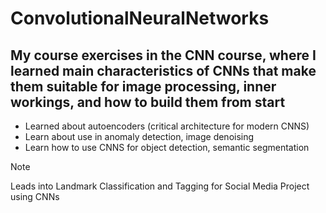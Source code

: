 # ConvolutionalNeuralNetworks
## My course exercises in the CNN course, where I learned main characteristics of CNNs that make them suitable for image processing, inner workings, and how to build them from start 
  - Learned about autoencoders (critical architecture for modern CNNS)
  - Learn about use in anomaly detection, image denoising
  - Learn how to use CNNS for object detection, semantic segmentation

> [!NOTE]  
> Leads into Landmark Classification and Tagging for Social Media Project using CNNs
